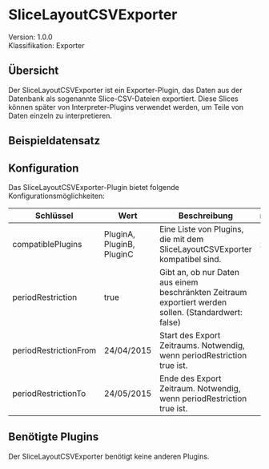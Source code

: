 # SliceLayoutCSVExporter
Version: 1.0.0  
Klassifikation: Exporter

Übersicht
-----
Der SliceLayoutCSVExporter ist ein Exporter-Plugin, das Daten aus der Datenbank als sogenannte Slice-CSV-Dateien exportiert.
Diese Slices können später von Interpreter-Plugins verwendet werden, um Teile von Daten einzeln zu interpretieren.

Beispieldatensatz
-----

Konfiguration
-----
Das SliceLayoutCSVExporter-Plugin bietet folgende Konfigurationsmöglichkeiten:

| Schlüssel  | Wert | Beschreibung | notwendig |
| ------------- | ------------- |  ------------- | ------------- |
| compatiblePlugins | PluginA, PluginB, PluginC | Eine Liste von Plugins, die mit dem SliceLayoutCSVExporter kompatibel sind. | x
| periodRestriction | true | Gibt an, ob nur Daten aus einem beschränkten Zeitraum exportiert werden sollen. (Standardwert: false) | 
| periodRestrictionFrom | 24/04/2015 | Start des Export Zeitraums. Notwendig, wenn periodRestriction true ist. |
| periodRestrictionTo | 24/05/2015 | Ende des Export Zeitraum. Notwendig, wenn periodRestriction true ist. |

Benötigte Plugins
-----
Der SliceLayoutCSVExporter benötigt keine anderen Plugins.